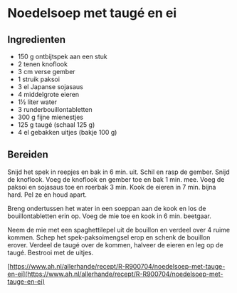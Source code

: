 # Noe­delsoep met tau­gé en ei
## Ingredienten
* 150 g ontbijtspek aan een stuk
* 2 tenen knoflook
* 3 cm verse gember
* 1 struik paksoi
* 3 el Japanse sojasaus
* 4 middelgrote eieren
* 1½ liter water
* 3 runderbouillontabletten
* 300 g fijne mienestjes
* 125 g taugé (schaal 125 g)
* 4 el gebakken uitjes (bakje 100 g)

## Bereiden
Snijd het spek in reepjes en bak in 6 min. uit. Schil en rasp de gember. Snijd de knoflook. Voeg de knoflook en gember toe en bak 1 min. mee. Voeg de paksoi en sojasaus toe en roerbak 3 min. Kook de eieren in 7 min. bijna hard. Pel ze en houd apart.

Breng ondertussen het water in een soeppan aan de kook en los de bouillontabletten erin op. Voeg de mie toe en kook in 6 min. beetgaar.

Neem de mie met een spaghettilepel uit de bouillon en verdeel over 4 ruime kommen. Schep het spek-paksoimengsel erop en schenk de bouillon erover. Verdeel de taugé over de kommen, halveer de eieren en leg op de taugé. Bestrooi met de uitjes.

[https://www.ah.nl/allerhande/recept/R-R900704/noedelsoep-met-tauge-en-ei](https://www.ah.nl/allerhande/recept/R-R900704/noedelsoep-met-tauge-en-ei)
